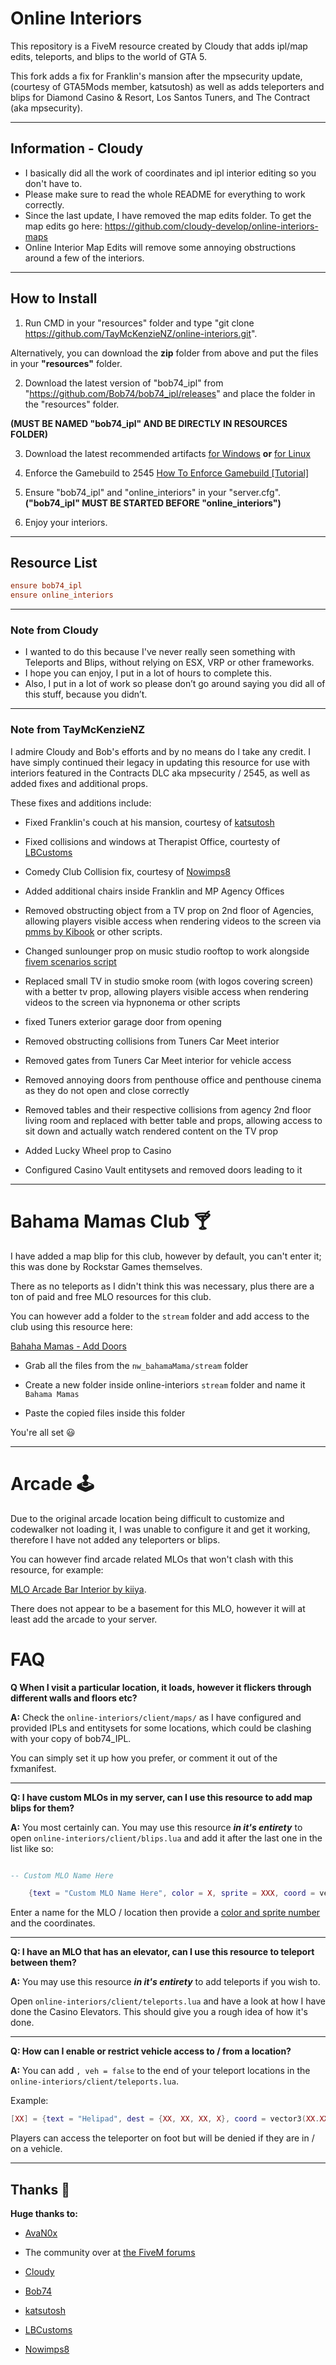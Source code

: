 # Online Interiors

This repository is a FiveM resource created by Cloudy that adds ipl/map edits, teleports, and blips to the world of GTA 5.

This fork adds a fix for Franklin's mansion after the mpsecurity update, (courtesy of GTA5Mods member, katsutosh) as well as adds teleporters and blips for Diamond Casino & Resort, Los Santos Tuners, and The Contract (aka mpsecurity).

----------------------

## Information - Cloudy

- I basically did all the work of coordinates and ipl interior editing so you don't have to.
- Please make sure to read the whole README for everything to work correctly.
- Since the last update, I have removed the map edits folder. To get the map edits go here: <https://github.com/cloudy-develop/online-interiors-maps>
- Online Interior Map Edits will remove some annoying obstructions around a few of the interiors.

----------------------

## How to Install

1. Run CMD in your "resources" folder and type "git clone <https://github.com/TayMcKenzieNZ/online-interiors.git>".

Alternatively, you can download the **zip** folder from above and put the files in your **"resources"** folder.

2. Download the latest version of "bob74_ipl" from "https://github.com/Bob74/bob74_ipl/releases" and place the folder in the "resources" folder. 

**(MUST BE NAMED "bob74_ipl" AND BE DIRECTLY IN RESOURCES FOLDER)**

3. Download the latest recommended artifacts [for Windows](https://runtime.fivem.net/artifacts/fivem/build_server_windows/master/) **or** [for Linux](https://runtime.fivem.net/artifacts/fivem/build_proot_linux/master/)

4. Enforce the Gamebuild to 2545 [How To Enforce Gamebuild [Tutorial]](https://forum.cfx.re/t/tutorial-forcing-gamebuild-to-casino-cayo-perico-or-tuners-update/4784977)

5. Ensure "bob74_ipl" and "online_interiors" in your "server.cfg". **("bob74_ipl" MUST BE STARTED BEFORE "online_interiors")**

7. Enjoy your interiors.

----------------------

## Resource List

```cfg
ensure bob74_ipl
ensure online_interiors
```

----------------------

### Note from Cloudy

- I wanted to do this because I've never really seen something with Teleports and Blips, without relying on ESX, VRP or other frameworks.
- I hope you can enjoy, I put in a lot of hours to complete this.
- Also, I put in a lot of work so please don’t go around saying you did all of this stuff, because you didn’t.

----------------------

### Note from TayMcKenzieNZ

I admire Cloudy and Bob's efforts and by no means do I take any credit. I have simply continued their legacy in updating this resource for use with interiors featured in the Contracts DLC aka mpsecurity / 2545, as well as added fixes and additional props.

These fixes and additions include:

- Fixed Franklin's couch at his mansion, courtesy of [katsutosh](https://www.gta5-mods.com/maps/fix-franklin-interior-after-mpsecurity-update)

- Fixed collisions and windows at Therapist Office, courtesty of [LBCustoms](https://forum.cfx.re/u/lbcustoms/summary)

- Comedy Club Collision fix, courtesy of [Nowimps8](https://github.com/Nowimps8)

- Added  additional chairs inside Franklin and MP Agency Offices

- Removed obstructing object from a TV prop on 2nd floor of Agencies, allowing players visible access when rendering videos to the screen via [pmms by Kibook](https://github.com/kibook/pmms) or other scripts.

- Changed sunlounger prop on music studio rooftop to work alongside [fivem scenarios script](https://github.com/kibook/fivem-scenarios)

- Replaced small TV in studio smoke room (with logos covering screen) with a better tv prop, allowing players visible access when rendering videos to the screen via hypnonema or other scripts

- fixed Tuners exterior garage door from opening 

- Removed obstructing collisions from Tuners Car Meet interior

- Removed gates from Tuners Car Meet interior for vehicle access

- Removed annoying doors from penthouse office and penthouse cinema as they do not open and close correctly

- Removed tables and their respective collisions from agency 2nd floor living room and replaced with better table and props, allowing access to sit down and actually watch rendered content on the TV prop

- Added Lucky Wheel prop to Casino

- Configured Casino Vault entitysets and removed doors leading to it

----------------------

# Bahama Mamas Club 🍸

I have added a map blip for this club, however by default, you can't enter it; this was done by Rockstar Games themselves.

There as no teleports as I didn't think this was necessary, plus there are a ton of paid and free MLO resources for this club.

You can however add a folder to the `stream` folder and add access to the club using this resource here:

[Bahaha Mamas - Add Doors](https://github.com/TayMcKenzieNZ/nw_bahamaMama)

- Grab all the files from the `nw_bahamaMama/stream` folder

- Create a new folder inside online-interiors `stream` folder and name it `Bahama Mamas`

- Paste the copied files inside this folder

You're all set 😃

----------------------

# Arcade 🕹️

Due to the original arcade location being difficult to customize and codewalker not loading it, I was unable to configure it and get it working, therefore I have not added any teleporters or blips. 

You can however find arcade related MLOs that won't clash with this resource, for example:

[MLO Arcade Bar Interior by kiiya](https://www.gta5-mods.com/maps/arcade-bar-interior-mlo-fivem-sp).

There does not appear to be a basement for this MLO, however it will at least add the arcade to your server.

# FAQ 

**Q When I visit a particular location, it loads, however it flickers through different walls and floors etc?**

**A:** Check the `online-interiors/client/maps/` as I have configured and provided IPLs and entitysets for some locations, which could be clashing with your copy of bob74_IPL. 

You can simply set it up how you prefer, or comment it out of the fxmanifest.

----------------------

**Q: I have custom MLOs in my server, can I use this resource to add map blips for them?**

**A:** You most certainly can. You may use this resource ***in it's entirety*** to open `online-interiors/client/blips.lua` and add it after the last one in the list like so:

```lua

-- Custom MLO Name Here

    {text = "Custom MLO Name Here", color = X, sprite = XXX, coord = vector3(XXX.XX, XXX.XX, XX.XX)},
```

Enter a name for the MLO / location then provide a [color and sprite number](https://docs.fivem.net/docs/game-references/blips/) and the coordinates.

----------------------

**Q: I have an MLO that has an elevator, can I use this resource to teleport between them?**

**A:** You may use this resource ***in it's entirety*** to add teleports if you wish to.

Open `online-interiors/client/teleports.lua` and have a look at how I have done the Casino Elevators. This should give you a rough idea of how it's done.

----------------------

**Q: How can I enable or restrict vehicle access to / from a location?**

**A:** You can add `, veh = false` to the end of your teleport locations in the `online-interiors/client/teleports.lua`.

Example:

```lua
[XX] = {text = "Helipad", dest = {XX, XX, XX, X}, coord = vector3(XX.XX, XX.XX, XX.XX), h = XXX.XX, veh = false},
```

Players can access the teleporter on foot but will be denied if they are in / on a vehicle.

----------------------

## Thanks 🙏

**Huge thanks to:**

- [AvaN0x](https://github.com/AvaN0x)

- The community over at [the FiveM forums](https://forum.cfx.re/t/the-contract-infos-build-2545/4792123)

- [Cloudy](https://github.com/cloudy-develop)

- [Bob74](https://github.com/Bob74)

- [katsutosh](https://www.gta5-mods.com/users/katsutosh)

- [LBCustoms](https://forum.cfx.re/u/lbcustoms/summary)

- [Nowimps8](https://github.com/Nowimps8)

